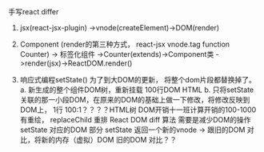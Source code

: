 手写react differ
1. jsx(react-jsx-plugin) ->vnode(createElement)->DOM(render)

2. Component (render的第三种方式， react-jsx vnode.tag function Counter)  -> 标签化组件 ->Counter(extends)->Component类 ->render(jsx)->ReactDOM.render()

3. 响应式编程setState() 为了到大DOM的更新， 将整个dom片段都替换掉了。
a. 新生成的整个组件DOM树，重新挂载 100行DOM HTML
b. 只将setState关联的那一小段DOM，在原来的DOM的基础上做一下修改，将修改反映到DOM上， 1行
100:1？？？？HTML树 DOM开销十一班计算开销的100-1000有重绘， replaceChild
重排
React DOM diff 算法
需要是减少DOM的操作
setState 对应的DOM 部分
setState 返回一个新的vnode -> 跟旧的DOM 对比，将新的内存（虚拟）DOM 旧的DOM 对比？？